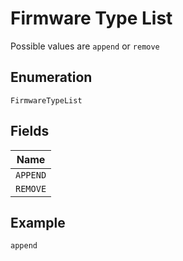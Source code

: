 
# Firmware Type List

Possible values are `append` or `remove`

## Enumeration

`FirmwareTypeList`

## Fields

| Name |
|  --- |
| `APPEND` |
| `REMOVE` |

## Example

```
append
```


